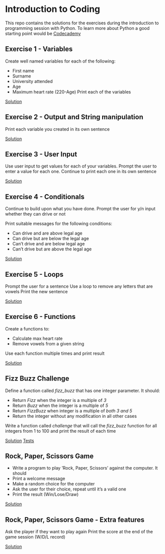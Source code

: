 # Introduction to Coding

This repo contains the solutions for the exercises during the introduction to programming session with Python.
To learn more about Python a good starting point would be [Codecademy](https://codecademy.com/learn/python)

## Exercise 1 - Variables
Create well named variables for each of the following:
* First name
* Surname
* University attended
* Age
* Maximum heart rate (220-Age)
Print each of the variables

[Solution](./solution_variables.py)

## Exercise 2 - Output and String manipulation
Print each variable you created in its own sentence

[Solution](./solution_output.py)

## Exercise 3 - User Input
Use user input to get values for each of your variables.
Prompt the user to enter a value for each one.
Continue to print each one in its own sentence

[Solution](./solution_input.py)

## Exercise 4 - Conditionals
Continue to build upon what you have done.
Prompt the user for y/n input whether they can drive or not

Print suitable messages for the following conditions:
* Can drive and are above legal age
* Can drive but are below the legal age
* Can’t drive and are below legal age
* Can’t drive but are above the legal age

[Solution](./solution_conditionals.py)

## Exercise 5 - Loops
Prompt the user for a sentence
Use a loop to remove any letters that are vowels
Print the new sentence

[Solution](./solution_loops.py)

## Exercise 6 - Functions
Create a functions to:
* Calculate max heart rate
* Remove vowels from a given string

Use each function multiple times and print result

[Solution](./solution_function.py)

## Fizz Buzz Challenge
Define a function called *fizz_buzz* that has one integer parameter. It should:
* Return *Fizz* when the integer is a multiple of *3*
* Return *Buzz* when the integer is a multiple of *5*
* Return *FizzBuzz* when integer is a multiple of *both 3 and 5*
* Return the integer without any modification in all other cases

Write a function called *challenge* that will call the *fizz_buzz* function for all integers from 1 to 100 and print the result of each time

[Solution](./fizz_buzz_challenge.py)
[Tests](./fizz_buzz_challenge_test.py)

## Rock, Paper, Scissors Game
* Write a program to play ’Rock, Paper, Scissors’ against the computer. It should
* Print a welcome message
* Make a random choice for the computer
* Ask the user for their choice, repeat until it’s a valid one
* Print the result  (Win/Lose/Draw)

[Solution](./RPS_basic.py)

## Rock, Paper, Scissors Game - Extra features
Ask the player if they want to play again
Print the score at the end of the game session (W/D/L record)

[Solution](./RPS_with_scores.py)



